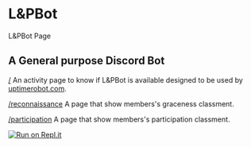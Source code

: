 # L&PBot

L&PBot Page

## A General purpose Discord Bot 

[/](https://L-PBot.patrickpignol.repl.co/) An activity page to know if L&PBot is available designed to be used by [uptimerobot.com](https://uptimerobot.com). 

[/reconnaissance](https://L-PBot.patrickpignol.repl.co//reconnaissance) A page that show members's graceness classment.

[/participation](https://L-PBot.patrickpignol.repl.co//participation) A page that show members's participation classment.

[![Run on Repl.it](https://repl.it/badge/github/PatrickPIGNOL/L-PBot)](https://repl.it/github/PatrickPIGNOL/L-PBot)